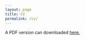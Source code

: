 ```yaml
---
layout: page
title: CV
permalink: /cv/
---
```

A PDF version can downloaded [here.](https://github.com/amengel/cv/blob/main/amengelhardt_cv.pdf)


<object data="https://github.com/amengel/cv/blob/main/amengelhardt_cv.pdf" width="600" height="800" type='application/pdf'></object>
